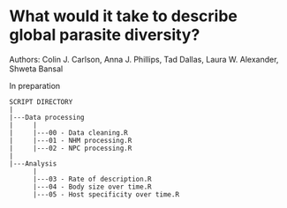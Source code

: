 # What would it take to describe global parasite diversity?

Authors: Colin J. Carlson, Anna J. Phillips, Tad Dallas, Laura W. Alexander, Shweta Bansal

In preparation

```
SCRIPT DIRECTORY
|
|---Data processing
|     |
|     |---00 - Data cleaning.R	
|     |---01 - NHM processing.R	
|     |---02 - NPC processing.R
|
|---Analysis 
      |
      |---03 - Rate of description.R
      |---04 - Body size over time.R
      |---05 - Host specificity over time.R	
```
